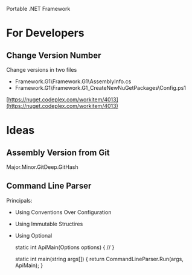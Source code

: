 ﻿Portable .NET Framework 

# For Developers

## Change Version Number

Change versions in two files

- Framework.G1\Framework.G1\AssemblyInfo.cs
- Framework.G1\Framework.G1\_CreateNewNuGetPackages\Config.ps1 

[https://nuget.codeplex.com/workitem/4013](https://nuget.codeplex.com/workitem/4013)

# Ideas

## Assembly Version from Git

Major.Minor.GitDeep.GitHash

## Command Line Parser

Principals:

- Using Conventions Over Configuration
- Using Immutable Structires
- Using Optional


    static int ApiMain(Options options)
    {
        //
    }

    static int main(string args[])
    {
        return CommandLineParser.Run(args, ApiMain);
    } 